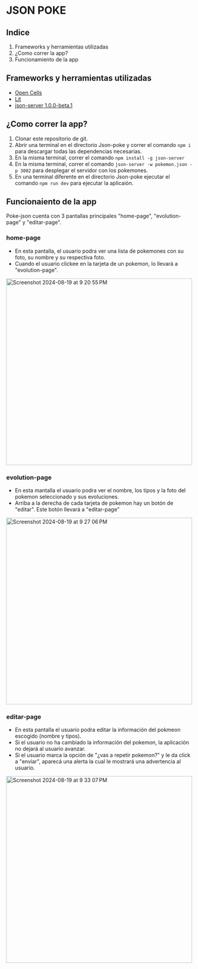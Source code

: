 # JSON POKE

## Indice
1. Frameworks y herramientas utilizadas
2. ¿Como correr la app?
3. Funcionamiento de la app

## Frameworks y herramientas utilizadas
- [Open Cells](https://www.opencells.dev/)
- [Lit](https://lit.dev/)
- [json-server 1.0.0-beta.1](https://www.npmjs.com/package/json-server)

## ¿Como correr la app?
1. Clonar este repositorio de git.
2. Abrir una terminal en el directorio Json-poke y correr el comando ```npm i``` para descargar todas las dependencias necesarias.
3. En la misma terminal, correr el comando ```npm install -g json-server```
4. En la misma terminal, correr el comando ```json-server -w pokemon.json -p 3002``` para desplegar el servidor con los pokemones.
5. En una terminal diferente en el directorio Json-poke ejecutar el comando ```npm run dev``` para ejecutar la aplicaión.

## Funcionaiento de la app
Poke-json cuenta con 3 pantallas principales "home-page", "evolution-page" y "editar-page".

### home-page
- En esta pantalla, el usuario podra ver una lista de pokemones con su foto, su nombre y su respectiva foto.
- Cuando el usuario clickee en la tarjeta de un pokemon, lo llevará a "evolution-page".

<img width="500" alt="Screenshot 2024-08-19 at 9 20 55 PM" src="https://github.com/user-attachments/assets/3622aca3-27d7-4bda-964f-a01da30648f6">

### evolution-page
- En esta mantalla el usuario podra ver el nombre, los tipos y la foto del pokemon seleccionado y sus evoluciones.
- Arriba a la derecha de cada tarjeta de pokemon hay un botón de "editar". Este botón llevará a "editar-page"

<img width="500" alt="Screenshot 2024-08-19 at 9 27 06 PM" src="https://github.com/user-attachments/assets/d95d61c3-66e2-4bdc-a82e-6d3ce75c4140">

### editar-page
- En esta pantalla el usuario podra editar la información del pokmeon escogido (nombre y tipos).
- Si el usuario no ha cambiado la información del pokemon, la aplicación no dejará al usuario avanzar.
- Si el usuario marca la opción de "¿vas a repetir pokemon?" y le da click a "enviar", aparecá una alerta la cual le mostrará una advertencia al usuario.

<img width="500" alt="Screenshot 2024-08-19 at 9 33 07 PM" src="https://github.com/user-attachments/assets/fe78aa26-21e6-4433-851a-77f18ab69b5c">

